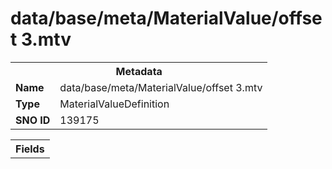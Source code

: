 <h1>data/base/meta/MaterialValue/offset 3.mtv</h1><table><tr><th colspan="100%">Metadata</th></tr><tr><td><b>Name</b></td><td>data/base/meta/MaterialValue/offset 3.mtv</td></tr><tr><td><b>Type</b></td><td>MaterialValueDefinition</td></tr><tr><td><b>SNO ID</b></td><td>139175</td></tr></table>

<table><tr><th colspan="100%">Fields</th></tr></table>

